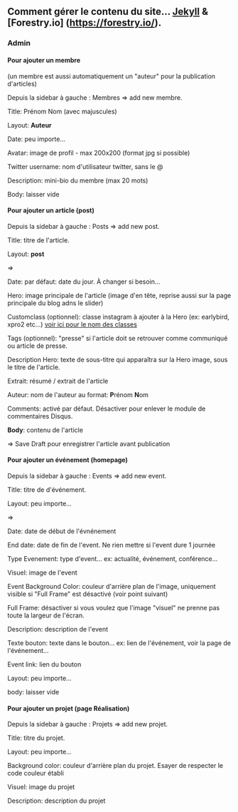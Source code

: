 ## Comment gérer le contenu du site... [Jekyll](https://jekyllrb.com/) & [Forestry.io] (https://forestry.io/).

### Admin

#### Pour ajouter un membre 

(un membre est aussi automatiquement un "auteur" pour la publication d'articles)

Depuis la sidebar à gauche : Membres => add new membre.

Title: Prénom Nom (avec majuscules)

Layout: **Auteur** 

Date: peu importe...

Avatar: image de profil - max 200x200 (format jpg si possible)

Twitter username: nom d'utilisateur twitter, sans le @

Description: mini-bio du membre (max 20 mots)

Body: laisser vide


#### Pour ajouter un article (post)

Depuis la sidebar à gauche : Posts => add new post.

Title: titre de l'article.

Layout: **post** 

=>

Date: par défaut: date du jour. À changer si besoin...

Hero: image principale de l'article (image d'en tête, reprise aussi sur la page principale du blog adns le slider)

Customclass (optionnel): classe instagram à ajouter à la Hero (ex: earlybird, xpro2 etc...) [voir ici pour le nom des classes](https://una.im/CSSgram/)

Tags (optionnel): "presse" si l'article doit se retrouver comme communiqué ou article de presse.

Description Hero: texte de sous-titre qui apparaîtra sur la Hero image, sous le titre de l'article.

Extrait: résumé / extrait de l'article

Auteur: nom de l'auteur au format: **P**rénom **N**om

Comments: activé par défaut. Désactiver pour enlever le module de commentaires Disqus.

**Body**: contenu de l'article

=> Save Draft pour enregistrer l'article avant publication

#### Pour ajouter un événement (homepage)

Depuis la sidebar à gauche : Events => add new event.

Title: titre de d'événement.

Layout: peu importe...

=>

Date: date de début de l'évnénement

End date: date de fin de l'event. Ne rien mettre si l'event dure 1 journée

Type Evenement: type d'event... ex: actualité, événement, conférence...

Visuel: image de l'event 

Event Background Color: couleur d'arrière plan de l'image, uniquement visible si "Full Frame" est désactivé (voir point suivant)

Full Frame: désactiver si vous voulez que l'image "visuel" ne prenne pas toute la largeur de l'écran.

Description: description de l'event

Texte bouton: texte dans le bouton... ex: lien de l'événement, voir la page de l'événement...

Event link: lien du bouton

Layout: peu importe...

body: laisser vide

#### Pour ajouter un projet (page Réalisation)

Depuis la sidebar à gauche : Projets => add new projet.

Title: titre du projet.

Layout: peu importe...

Background color: couleur d'arrière plan du projet. Esayer de respecter le code couleur établi

Visuel: image du projet

Description: description du projet

